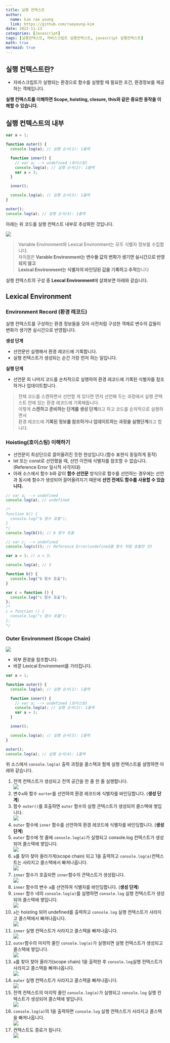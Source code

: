 ```yaml
---
title: 실행 컨텍스트
author:
  name: kim rae young
  link: https://github.com/raeyoung-kim
date: 2022-11-13
categories: [Javascript]
tags: [실행컨텍스트, 자바스크립트 실행컨텍스트, javascript 실행컨텍스트]
math: true
mermaid: true
---
```


## 실행 컨텍스트란?

-   자바스크립트가 실행되는 환경으로 함수를 실행할 때 필요한 조건, 환경정보를 제공하는 객체입니다.

**실행 컨텍스트를 이해하면 Scope, hoisting, closure, this와 같은 중요한 동작을 이해할 수 있습니다.**

## 실행 컨텍스트의 내부

```js
var a = 1;

function outer() {
  console.log(a); // 실행 순서(1): 1출력

  function inner() {
    // var a; --> undefined (호이스팅)
    console.log(a); // 실행 순서(2): 1출력
    var a = 3;
  }

  inner();

  console.log(a); // 실행 순서(3): 1출력
}

outer();
console.log(a); // 실행 순서(4): 1출력
```

아래는 위 코드를 실행 컨텍스트 내부로 추상화한 것입니다.

![](https://velog.velcdn.com/images/760kry/post/9079a3a7-ca63-4edd-bc0a-7f27537939c4/image.png)

> Variable Environment와 Lexical Environment는 모두 식별자 정보를 수집합니다.  
> 차이점은 **Varable Environment는 변수들 값의 변화가 생기면 실시간으로 반영되지 않고**  
> **Lexical Environment는 식별자의 바인딩된 값을 기록하고 추적**합니다

실행 컨텍스트의 구성 중 **Lexcal Environment**에 살펴보면 아래와 같습니다.

## Lexical Environment

### Environment Record (환경 레코드)

실행 컨텍스트를 구성하는 환경 정보들을 모아 사전처럼 구성한 객체로 변수의 값들이 변화가 생기면 실시간으로 반영됩니다.

**생성 단계**

-   선언문만 실행해서 환경 레코드에 기록합니다.
-   실행 컨텍스트가 생성되는 순간 가장 먼저 하는 일입니다.

**실행 단계**

-   선언문 외 나머지 코드를 순차적으로 실행하여 환경 레코드에 기록된 식별자를 참조하거나 업데이트합니다.

> 전체 코드를 스캔하면서 선언할 게 있다면 먼저 선언해 두는 과정에서 
> 실행 콘텍스트 안에 있는 환경 레코드에 기록해둡니다.  
> 이렇게 **스캔하고 준비하는 단계를 생성 단계**라고 하고 코드를 순차적으로 실행하면서  
> 환경 레코드에 **기록된 정보를 참조하거나 업데이트하는 과정을 실행단계**라고 합니다.

### Hoisting(호이스팅) 이해하기

-   선언문이 최상단으로 끌어올려진 듯한 현상입니다.(함수 표현식 동일하게 동작)
-   let 또는 const로 선언했을 때, 선언 이전에 식별자를 참조할 수 없습니다. (Reference Error 일시적 사각지대)
-   아래 소스에서 함수 b와 같이 **함수 선언문** 방식으로 함수를 선언하는 경우에는 선언과 동시에 함수가 생성되어 끌어올려지기 때문에 **선언 전에도 함수를 사용할 수 있습니다.**

```js
// var a; --> undefined
console.log(a); // undefined

/*
function b() {
  console.log("b 함수 호출");
}
*/
console.log(b()); // b 함수 호출

// var c; --> undefined
console.log(c()); // Reference Error(undefined를 함수 처럼 호출한 것)

var a = 3; // a = 3;

console.log(a); // 3

function b() {
  console.log("b 함수 호출");
}

var c = function () {
  console.log("c 함수 호출");
};
/*
c = function () {
  console.log("c 함수 호출");
};
*/
```

### Outer Environment (Scope Chain)

![](https://velog.velcdn.com/images/760kry/post/4294ce9c-dde1-4367-92aa-17f1bdd3700c/image.png)

-   외부 환경을 참조합니다.
-   바깥 Lexical Environment를 가리킵니다.

```js
var a = 1;

function outer() {
  console.log(a); // 실행 순서(1): 1출력

  function inner() {
    // var a; --> undefined (호이스팅)
    console.log(a); // 실행 순서(2): 1출력
    var a = 3;
  }

  inner();

  console.log(a); // 실행 순서(3): 1출력
}

outer();
console.log(a); // 실행 순서(4): 1출력
```

위 소스에서 `console.log(a)` 출력 과정을 콜스택과 함께 실행 컨텍스트를 설명하면 아래와 같습니다.

1.  전역 컨텍스트가 생성되고 전역 공간을 한 줄 한 줄 실행합니다.  
    ![](https://blog.kakaocdn.net/dn/caKqgo/btrQ0HXnFGO/w2TkYkWx67MhZi9TyhzJs0/img.png)
2.  변수`a`와 함수 `ourter`를 선언하여 환경 레코드에 식별자를 바인딩합니다. (**생성 단계**)
3.  함수 `outer()`를 호출하면 `outer` 함수의 실행 콘텍스트가 생성되어 콜스택에 쌓입니다.  
    ![](https://blog.kakaocdn.net/dn/c79dX7/btrQ1gLMmI7/kYhsQ6p0jdtkWzrVRkl6PK/img.png)
4.  `outer` 함수에 `inner` 함수를 선언하여 환경 레코드에 식별자를 바인딩합니다. (**생성 단계**)
5.  `outer` 함수에 첫 줄에 `console.log(a)`가 실행되고 console.log 컨텍스트가 생성되어 콜스택에 쌓입니다.  
    ![](https://blog.kakaocdn.net/dn/chC9lJ/btrQ4bv9s32/FMr3ZkZXknqQOyLaDtNF90/img.png)
6.  `a`를 찾아 찾아 올라가게(scope chain) 되고 1을 출력하고 `console.log(a)`컨텍스트는 사라지고 콜스택에서 빠져나옵니다.  
    ![](https://blog.kakaocdn.net/dn/c79dX7/btrQ1gLMmI7/kYhsQ6p0jdtkWzrVRkl6PK/img.png)
7.  `inner` 함수가 호출되면 `inner`함수의 콘텍스트가 생성됩니다.  
    ![](https://blog.kakaocdn.net/dn/C26B6/btrQ2ez9stP/NQztSzTpJC4TfTLjvgemmK/img.png)
8.  `inner` 함수의 변수 `a`를 선언하여 식별자를 바인딩합니다. (**생성 단계**)
9.  `inner` 함수 내의 `console.log(a)`를 실행하면 `console.log` 실행 컨텍스트가 생성되어 콜스택에 쌓입니다.  
    ![](https://blog.kakaocdn.net/dn/bqaAtx/btrQ0j3uNDx/Tjbkht4xQFfHJ4GWslQpIK/img.png)
10.  `a`는 hoisting 되어 undefined를 출력하고 `console.log` 실행 컨텍스트가 사라지고 콜스택에서 빠져나옵니다.  
    ![](https://blog.kakaocdn.net/dn/C26B6/btrQ2ez9stP/NQztSzTpJC4TfTLjvgemmK/img.png)
11.  `inner` 실행 컨텍스트가 사라지고 콜스택을 빠져나옵니다.  
    ![](https://blog.kakaocdn.net/dn/c79dX7/btrQ1gLMmI7/kYhsQ6p0jdtkWzrVRkl6PK/img.png)
12.  `outer`함수의 마지막 줄인 `console.log(a)`가 실행되면 실행 컨텍스트가 생성되고 콜스택에 쌓입니다.  
    ![](https://blog.kakaocdn.net/dn/TNsvc/btrQZ4eeUiq/vURhD7tTbaoxKpQd4nMOiK/img.png)
13.  `a`를 찾아 찾아 올라가(scope chain) 1을 출력한 후 `console.log`실행 컨텍스트가 사라지고 콜스택을 빠져나옵니다.  
    ![](https://blog.kakaocdn.net/dn/c79dX7/btrQ1gLMmI7/kYhsQ6p0jdtkWzrVRkl6PK/img.png)
14.  `outer` 실행 컨텍스트가 사라지고 콜스택을 빠져나옵니다.  
    ![](https://blog.kakaocdn.net/dn/caKqgo/btrQ0HXnFGO/w2TkYkWx67MhZi9TyhzJs0/img.png)
15.  전역 컨텍스트의 마지막 줄인 `console.log(a)`가 실행되고 `console.log` 실행 컨텍스트가 생성되어 콜스택에 쌓입니다.  
    ![](https://blog.kakaocdn.net/dn/PvTfz/btrQ6ImLoek/CZXlxDWmzAtMjPlZskvjb0/img.png)
16.  `console.log(a)`의 1을 출력하면 `console.log` 실행 컨텍스트가 사라지고 콜스택을 빠져나옵니다.  
    ![](https://blog.kakaocdn.net/dn/caKqgo/btrQ0HXnFGO/w2TkYkWx67MhZi9TyhzJs0/img.png)
17.  컨텍스트도 종료가 됩니다.  
	![](https://velog.velcdn.com/images/760kry/post/c9d3ac0f-49b3-43c5-9732-7ba0705ea3dd/image.png)
